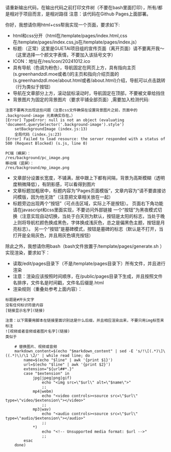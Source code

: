 请重新输出代码，在输出代码之前打印文件树（不要在bash里面打印），所有/都是相对于项目而言，是相对路径
注意：该代码在Github Pages上面部署。

你好，我想请你用html+css帮我实现一个页面，要求如下:
* html和css分开（html在/template/pages/index.html,css在/template/pages/index.css,js在/template/pages/index.js）
* 标题:（正常）这里是GUETAI项目组的宣传页面（离开页面）请不要离开我～（这里选择一个颜文字表情，不要加入该括号文字）
* ICON：地址在/res/icon/20241012.ico
* 具有导航（色调为粉色），导航固定在网页上方，具有指向主页(s.greenhandzdl.moe或者/)的主页和指向介绍页面的(s.greenhandzdl.moe/about.html或者/about.html)介绍，导航可以点击跳转（行为类似于按钮）
* 导航在文章部分上方，滚动鼠标滚动时，导航固定在顶部，不要被文章给挡住
* 背景图片为固定的背景图片（要求平铺全部页面）,需要加入检测代码:
```
注意不要再次出现这些问题（注意css文件确保在设置背景图片之前，页面中的 .background-image 元素确实存在。）
[Error] TypeError: null is not an object (evaluating 'document.querySelector('.background-image').style')
	setBackgroundImage (index.js:13)
	全局代码 (index.js:23)
[Error] Failed to load resource: the server responded with a status of 500 (Request Blocked) (s.js, line 0)
```
```
PC端（横屏）：
/res/background/pc_image.png
移动端（竖屏）：
/res/background/mp_image.png
```
* 文章部分设置长宽度，不铺满，居中跟上下都有间隔，背景为高斯模糊（透明度稍微降低），有阴影感，可以看得到图片
* 文章标题加粗居中，标题内容为“Pages页面模版”，文章内容为“请不要直接访问模版，因为他无效”（注意把文章相关放在一起）
* 标题旁边出现两个“按钮”（可点击区域，实际上不是按钮）。
页面右下角功能请在javascript和css里面实现，不要访问外部链接
一个“按钮”为黑夜模式切换（注意实现自动切换，当处于白天则为默认，按钮是太阳的标志，当处于晚上则将导航栏颜色换成黑色，字体换成浅灰色，总之是偏黑色主题，按钮是月亮标志）。
另一个“按钮”是墓碑模式，按钮是墓碑的标志（默认是不打开，当打开是全局灰色，并且用灰色填充按钮）

除此之外，我想请你用bash（bash文件放置于/template/pages/generate.sh
）实现渲染，要求如下：
* 读取/edit/pages目录下（不是/template/pages目录下）所有文件，并且进行渲染
* 注意：渲染应该按照时间顺序，在/public/pages目录下生成，并且按照文件名排序，文件名是时间戳，文件名后缀是.html
* 渲染规则（重叠处参考上面内容）：
```
标题是#开头文字
没有任何标识符是内容
[链接显示名字](链接)

注意：以下需要用脚本在链接里面识别这是什么后缀，并且相应渲染出来，不要只用img标签来标注
![视频或者音频或者图片名字](链接)
类似于

    # 替换图片、视频或音频
    markdown_content=$(echo "$markdown_content" | sed -E 's/!\[(.*)\]\((.*)\)/\1 \2/' | while read line; do
        name=$(echo "$line" | awk '{print $1}')
        url=$(echo "$line" | awk '{print $2}')
        extension="${url##*.}"
        case "$extension" in
            jpg|jpeg|png|gif)
                echo "<img src=\"$url\" alt=\"$name\">"
                ;;
            mp4|webm)
                echo "<video controls><source src=\"$url\" type=\"video/$extension\"></video>"
                ;;
            mp3|wav)
                echo "<audio controls><source src=\"$url\" type=\"audio/$extension\"></audio>"
                ;;
            *)
                echo "<!-- Unsupported media format: $url -->"
                ;;
        esac
    done)
```